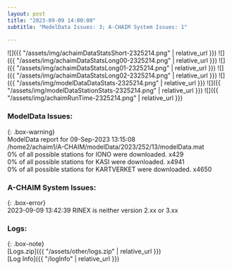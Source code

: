 ```yaml
---
layout: post
title: "2023-09-09 14:00:00"
subtitle: "ModelData Issues: 3; A-CHAIM System Issues: 1"

---
```


![]({{ "/assets/img/achaimDataStatsShort-2325214.png" | relative_url }})
![]({{ "/assets/img/achaimDataStatsLong00-2325214.png" | relative_url }})
![]({{ "/assets/img/achaimDataStatsLong01-2325214.png" | relative_url }})
![]({{ "/assets/img/achaimDataStatsLong02-2325214.png" | relative_url }})
![]({{ "/assets/img/modelDataDataStats-2325214.png" | relative_url }})
![]({{ "/assets/img/modelDataStationStats-2325214.png" | relative_url }})
![]({{ "/assets/img/achaimRunTime-2325214.png" | relative_url }})


### ModelData Issues:  
  
{: .box-warning}  
 ModelData report for 09-Sep-2023 13:15:08   
 /home2/achaim1/A-CHAIM/modelData/2023/252/13/modelData.mat   
 0% of all possible stations for IONO were downloaded. x429   
 0% of all possible stations for KASI were downloaded. x4941   
 0% of all possible stations for KARTVERKET were downloaded. x4650   
  
### A-CHAIM System Issues:  
  
{: .box-error}  
2023-09-09 13:42:39 RINEX is neither version 2.xx or 3.xx  

### Logs:  
  
{: .box-note}  
[Logs.zip]({{ "/assets/other/logs.zip" | relative_url }})  
[Log Info]({{ "/logInfo" | relative_url }})  
